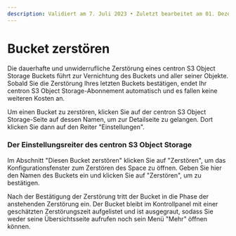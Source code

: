 ```yaml
---
description: Validiert am 7. Juli 2023 • Zuletzt bearbeitet am 01. Dezember 2023
---
```


# Bucket zerstören

Die dauerhafte und unwiderrufliche Zerstörung eines centron S3 Object Storage Buckets führt zur Vernichtung des Buckets und aller seiner Objekte. Sobald Sie die Zerstörung Ihres letzten Buckets bestätigen, endet Ihr centron S3 Object Storage-Abonnement automatisch und es fallen keine weiteren Kosten an.

Um einen Bucket zu zerstören, klicken Sie auf der centron S3 Object Storage-Seite auf dessen Namen, um zur Detailseite zu gelangen. Dort klicken Sie dann auf den Reiter "Einstellungen".



### Der Einstellungsreiter des centron S3 Object Storage&#x20;

Im Abschnitt "Diesen Bucket zerstören" klicken Sie auf "Zerstören", um das Konfigurationsfenster zum Zerstören des Space zu öffnen. Geben Sie hier den Namen des Buckets ein und klicken Sie auf "Zerstören", um zu bestätigen.

Nach der Bestätigung der Zerstörung tritt der Bucket in die Phase der anstehenden Zerstörung ein. Der Bucket bleibt im Kontrollpanel mit einer geschätzten Zerstörungszeit aufgelistet und ist ausgegraut, sodass Sie weder seine Übersichtsseite aufrufen noch sein Menü "Mehr" öffnen können.

